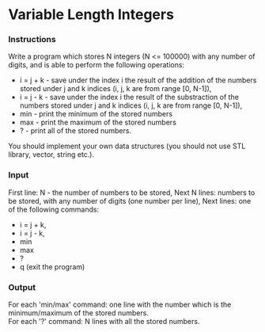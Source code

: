# Variable Length Integers

### Instructions

Write a program which stores N integers (N <= 100000) with any number of digits, and is able to perform the following operations:
<ul>
  <li>i = j + k - save under the index i the result of the addition of the numbers stored under j and k indices (i, j, k are from range [0, N-1]),</li>
  <li>i = j - k - save under the index i the result of the substraction of the numbers stored under j and k indices (i, j, k are from range [0, N-1]),</li>
  <li>min - print the minimum of the stored numbers</li>
  <li>max - print the maximum of the stored numbers</li>
  <li>? - print all of the stored numbers.</li>
</ul>
You should implement your own data structures (you should not use STL library, vector, string etc.).

### Input

First line: N - the number of numbers to be stored, Next N lines: numbers to be stored, with any number of digits (one number per line), Next lines: one of the following commands:
<ul>
  <li>i = j + k,</li>
  <li>i = j - k,</li>
  <li>min</li>
  <li>max</li>
  <li>?</li>
  <li>q (exit the program)</li>
</ul>

### Output

For each 'min/max' command: one line with the number which is the minimum/maximum of the stored numbers. </br>
For each '?' command: N lines with all the stored numbers.


